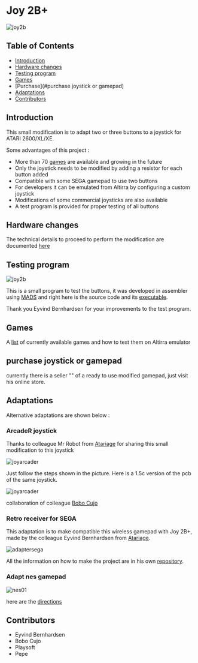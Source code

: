 # Joy 2B+

![joy2b](https://github.com/ascrnet/TestJoy2B/blob/master/img/joy2bplus.png)

## Table of Contents
 - [Introduction](#Introduction)
 - [Hardware changes](#Hardwarechanges)
 - [Testing program](#Testingprogram)
 - [Games](#Games)
 - [Purchase](#purchase joystick or gamepad)
 - [Adaptations](#Adaptations)
 - [Contributors](#Contributors)

<a name="Introduction"/>

## Introduction 

This small modification is to adapt two or three buttons to a joystick for ATARI 2600/XL/XE.

Some advantages of this project :

 - More than 70 [games](https://github.com/ascrnet/Joy2Bplus/wiki/Games) are available and growing in the future
 - Only the joystick needs to be modified by adding a resistor for each button added
 - Compatible with some SEGA gamepad to use two buttons
 - For developers it can be emulated from Altirra by configuring a custom joystick
 - Modifications of some commercial joysticks are also available
 - A test program is provided for proper testing of all buttons

<a name="Hardwarechanges"/>

## Hardware changes

The technical details to proceed to perform the modification are documented [here](../../wiki/Instructions)

<a name="Testingprogram"/>

## Testing program

![joy2b](https://github.com/ascrnet/TestJoy2B/blob/master/img/testjoy2b.png)

This is a small program to test the buttons, it was developed in assembler using [MADS](http://mads.atari8.info) and right here is the source code and its [executable](https://github.com/ascrnet/Joy2Bplus/releases).

Thank you Eyvind Bernhardsen for your improvements to the test program.

<a name="Games"/>

## Games

A [list](https://github.com/ascrnet/Joy2Bplus/wiki/Games) of currently available games and how to test them on Altirra emulator

<a name="Purchase"/>

## purchase joystick or gamepad

currently there is a seller "" of a ready to use modified gamepad, just visit his online store.

<a name="Adaptations"/>

## Adaptations

Alternative adaptations are shown below :

### ArcadeR joystick

Thanks to colleague Mr Robot from [Atariage](https://atariage.com/forums/topic/278884-2-button-joystick/?do=findComment&comment=4670068) for sharing this small modification to this joystick

![joyarcader](https://github.com/ascrnet/TestJoy2B/blob/master/img/arcaderJoy.jpeg)

Just follow the steps shown in the picture. Here is a 1.5c version of the pcb of the same joystick.

![joyarcader](https://github.com/ascrnet/TestJoy2B/blob/master/img/arcaderJoy_v15.png)

collaboration of colleague [Bobo Cujo](https://atariage.com/forums/topic/278884-2-button-joystick/?do=findComment&comment=4828898)


### Retro receiver for SEGA

This adaptation is to make compatible this wireless gamepad with Joy 2B+, made by the colleague Eyvind Bernhardsen from [Atariage](https://atariage.com/forums/topic/316068-diy-sega-mega-drive-genesis-adapter/).

![adaptersega](https://github.com/ascrnet/TestJoy2B/blob/master/img/adaptersega.jpeg)

All the information on how to make the project are in his own [repository](https://github.com/eyvind/sega-adapter/).

### Adapt nes gamepad

![nes01](https://github.com/ascrnet/TestJoy2B/blob/master/img/nesjoy2b01.jpg)

here are the [directions](https://github.com/ascrnet/Joy2Bplus/wiki/adapt-nes-gamepad) 

<a name="Contributors"/>

## Contributors

 - Eyvind Bernhardsen
 - Bobo Cujo
 - Playsoft
 - Pepe
